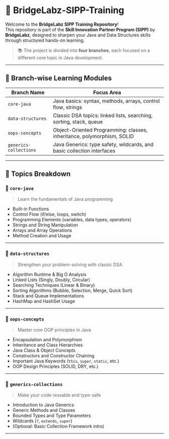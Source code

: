# 🚀 BridgeLabz-SIPP-Training

Welcome to the **BridgeLabz SIPP Training Repository**!  
This repository is part of the **Skill Innovation Partner Program (SIPP)** by **BridgeLabz**, designed to sharpen your Java and Data Structures skills through structured hands-on learning.

> 📚 The project is divided into **four branches**, each focused on a different core topic in Java development.

---

## 🌿 Branch-wise Learning Modules

| Branch Name           | Focus Area                                                             |
|------------------------|------------------------------------------------------------------------|
| `core-java`            | Java basics: syntax, methods, arrays, control flow, strings            |
| `data-structures`      | Classic DSA topics: linked lists, searching, sorting, stack, queue     |
| `oops-concepts`        | Object-Oriented Programming: classes, inheritance, polymorphism, SOLID |
| `generics-collections` | Java Generics: type safety, wildcards, and basic collection interfaces |

---

## 🧠 Topics Breakdown

### 📘 `core-java`
> Learn the fundamentals of Java programming
- Built-in Functions
- Control Flow (if/else, loops, switch)
- Programming Elements (variables, data types, operators)
- Strings and String Manipulation
- Arrays and Array Operations
- Method Creation and Usage

---

### 📙 `data-structures`
> Strengthen your problem-solving with classic DSA
- Algorithm Runtime & Big O Analysis
- Linked Lists (Singly, Doubly, Circular)
- Searching Techniques (Linear & Binary)
- Sorting Algorithms (Bubble, Selection, Merge, Quick Sort)
- Stack and Queue Implementations
- HashMap and HashSet Usage

---

### 📕 `oops-concepts`
> Master core OOP principles in Java
- Encapsulation and Polymorphism
- Inheritance and Class Hierarchies
- Java Class & Object Concepts
- Constructors and Constructor Chaining
- Important Java Keywords (`this`, `super`, `static`, etc.)
- OOP Design Principles (SOLID, DRY, etc.)

---

### 📗 `generics-collections`
> Make your code reusable and type-safe
- Introduction to Java Generics
- Generic Methods and Classes
- Bounded Types and Type Parameters
- Wildcards (`?`, `extends`, `super`)
- (Optional: Basic Collection Framework intro)

---
